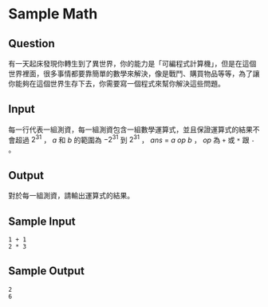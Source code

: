<!--
 * @Author: hibana2077 hibana2077@gmaill.com
 * @Date: 2023-01-18 16:01:59
 * @LastEditors: hibana2077 hibana2077@gmaill.com
 * @LastEditTime: 2023-01-18 16:11:36
 * @FilePath: /2023DS_spring/question/integer/simple_math.md
 * @Description: 这是默认设置,请设置`customMade`, 打开koroFileHeader查看配置 进行设置: https://github.com/OBKoro1/koro1FileHeader/wiki/%E9%85%8D%E7%BD%AE
-->
# Sample Math

## Question

有一天起床發現你轉生到了異世界，你的能力是「可編程式計算機」，但是在這個世界裡面，很多事情都要靠簡單的數學來解決，像是戰鬥、購買物品等等，為了讓你能夠在這個世界生存下去，你需要寫一個程式來幫你解決這些問題。

## Input

每一行代表一組測資，每一組測資包含一組數學運算式，並且保證運算式的結果不會超過 $2^{31}$ ， $a$ 和 $b$ 的範圍為 $-2^{31}$ 到 $2^{31}$ ， $ans$ $=$ $a$ $op$ $b$ ， $op$ 為 `+` 或 `*` 跟 `-` 。

## Output

對於每一組測資，請輸出運算式的結果。

## Sample Input

```text
1 + 1
2 * 3
```

## Sample Output

```text
2
6
```